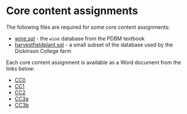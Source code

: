 # Core content assignments

The following files are required for some core content assignments:
* [wine.sql](../sql/wine.sql) - the `wine` database from the PDBM
  textbook
* [harvestfieldplant.sql](../sql/harvestfieldplant.sql) - a small
  subset of the database used by the Dickinson College farm
<!-- * [](../sql/) -->

Each core content assignment is available as a Word document from the links below:

* [CC0](CC0.docx) 
* [CC1](CC1.docx) 
* [CC2](CC2.docx) 
* [CC3a](CC3a.docx) 
* [CC3b](CC3b.docx) 
<!-- * CC3a  -->
<!-- * CC3b  -->
<!-- * CC4  -->
<!-- * CC5  -->
<!-- * CC6  -->
